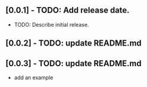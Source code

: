 ## [0.0.1] - TODO: Add release date.

* TODO: Describe initial release.
## [0.0.2] - TODO: update README.md

## [0.0.3] - TODO: update README.md
* add an example